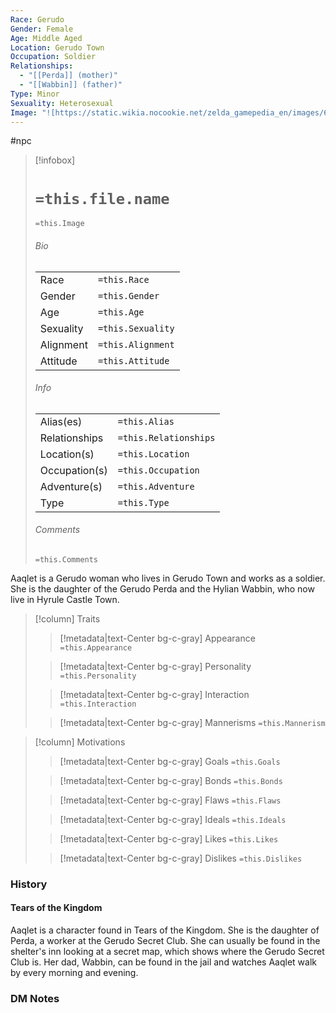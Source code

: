 ```yaml
---
Race: Gerudo
Gender: Female
Age: Middle Aged
Location: Gerudo Town
Occupation: Soldier
Relationships:
  - "[[Perda]] (mother)"
  - "[[Wabbin]] (father)"
Type: Minor
Sexuality: Heterosexual
Image: "![https://static.wikia.nocookie.net/zelda_gamepedia_en/images/6/62/TotK_Aaqlet_Model.jpeg|100](https://static.wikia.nocookie.net/zelda_gamepedia_en/images/6/62/TotK_Aaqlet_Model.jpeg)"
---
```

#npc 

> [!infobox]
> # `=this.file.name`
> `=this.Image`
> ###### Bio
> |  |  |
> | ---- | ---- |
> | Race | `=this.Race` |
> | Gender | `=this.Gender` |
> | Age | `=this.Age` |
> | Sexuality | `=this.Sexuality` |
> | Alignment | `=this.Alignment` |
> | Attitude | `=this.Attitude` |
> ###### Info
> |  |  |
> | ---- | ---- |
> | Alias(es) | `=this.Alias` |
> | Relationships | `=this.Relationships` |
> | Location(s) | `=this.Location` |
> | Occupation(s) | `=this.Occupation` |
> | Adventure(s) | `=this.Adventure` |
> | Type | `=this.Type` |
> ###### Comments
> `=this.Comments`


Aaqlet is a Gerudo woman who lives in Gerudo Town and works as a soldier. She is the daughter of the Gerudo Perda and the Hylian Wabbin, who now live in Hyrule Castle Town.


> [!column] Traits
>> [!metadata|text-Center bg-c-gray] Appearance
>> `=this.Appearance`
>
>> [!metadata|text-Center bg-c-gray] Personality
>> `=this.Personality`
>
>> [!metadata|text-Center bg-c-gray] Interaction
>> `=this.Interaction`
>
>> [!metadata|text-Center bg-c-gray] Mannerisms
>> `=this.Mannerism`
>

> [!column] Motivations
>> [!metadata|text-Center bg-c-gray] Goals
>> `=this.Goals`
>
>> [!metadata|text-Center bg-c-gray] Bonds
>> `=this.Bonds`
>
>> [!metadata|text-Center bg-c-gray] Flaws
>> `=this.Flaws`
>
>> [!metadata|text-Center bg-c-gray] Ideals
>> `=this.Ideals`
>
>> [!metadata|text-Center bg-c-gray] Likes
>> `=this.Likes`
>
>> [!metadata|text-Center bg-c-gray] Dislikes
>> `=this.Dislikes`
>

### History

#### Tears of the Kingdom

Aaqlet is a character found in Tears of the Kingdom. She is the daughter of Perda, a worker at the Gerudo Secret Club. She can usually be found in the shelter's inn looking at a secret map, which shows where the Gerudo Secret Club is. Her dad, Wabbin, can be found in the jail and watches Aaqlet walk by every morning and evening.

### DM Notes


